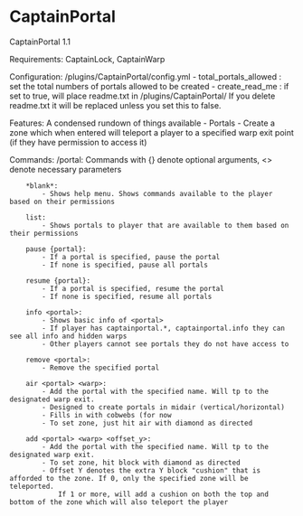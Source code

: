 # CaptainPortal
CaptainPortal 1.1

Requirements: CaptainLock, CaptainWarp

Configuration: /plugins/CaptainPortal/config.yml
    - total_portals_allowed : set the total numbers of portals allowed to be created
    - create_read_me : if set to true, will place readme.txt in /plugins/CaptainPortal/ If you delete readme.txt it will be replaced unless you set this to false.

Features: A condensed rundown of things available
    - Portals
        - Create a zone which when entered will teleport a player to a specified warp exit point (if they have permission to access it)

Commands:
    /portal: Commands with {} denote optional arguments, <> denote necessary parameters

        *blank*: 
            - Shows help menu. Shows commands available to the player based on their permissions

        list:
            - Shows portals to player that are available to them based on their permissions

        pause {portal}:
            - If a portal is specified, pause the portal
            - If none is specified, pause all portals

        resume {portal}:
            - If a portal is specified, resume the portal
            - If none is specified, resume all portals

        info <portal>:
            - Shows basic info of <portal>
            - If player has captainportal.*, captainportal.info they can see all info and hidden warps
            - Other players cannot see portals they do not have access to
        
        remove <portal>:
            - Remove the specified portal

        air <portal> <warp>:
            - Add the portal with the specified name. Will tp to the designated warp exit.
            - Designed to create portals in midair (vertical/horizontal)
            - Fills in with cobwebs (for now
            - To set zone, just hit air with diamond as directed

        add <portal> <warp> <offset_y>:
            - Add the portal with the specified name. Will tp to the designated warp exit. 
            - To set zone, hit block with diamond as directed
            - Offset Y denotes the extra Y block "cushion" that is afforded to the zone. If 0, only the specified zone will be teleported.
                If 1 or more, will add a cushion on both the top and bottom of the zone which will also teleport the player
